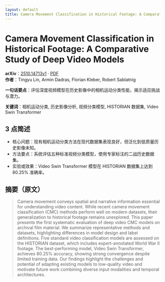 ```yaml
---
layout: default
title: Camera Movement Classification in Historical Footage: A Comparative Study of Deep Video Models
---
```


# Camera Movement Classification in Historical Footage: A Comparative Study of Deep Video Models
**arXiv**：[2510.14713v1](https://arxiv.org/abs/2510.14713) · [PDF](https://arxiv.org/pdf/2510.14713.pdf)  
**作者**：Tingyu Lin, Armin Dadras, Florian Kleber, Robert Sablatnig  

**一句话要点**：评估深度视频模型在历史影像中的相机运动分类性能，揭示适应挑战与潜力。

**关键词**：相机运动分类, 历史影像分析, 视频分类模型, HISTORIAN 数据集, Video Swin Transformer

## 3 点简述
- 核心问题：现有相机运动分类方法在现代数据集表现良好，但泛化到低质量历史影像未知。
- 方法要点：系统评估五种标准视频分类模型，使用专家标注的二战历史数据集。
- 实验或效果：Video Swin Transformer 模型在 HISTORIAN 数据集上达到 80.25% 准确率。

## 摘要（原文）

> Camera movement conveys spatial and narrative information essential for
> understanding video content. While recent camera movement classification (CMC)
> methods perform well on modern datasets, their generalization to historical
> footage remains unexplored. This paper presents the first systematic evaluation
> of deep video CMC models on archival film material. We summarize representative
> methods and datasets, highlighting differences in model design and label
> definitions. Five standard video classification models are assessed on the
> HISTORIAN dataset, which includes expert-annotated World War II footage. The
> best-performing model, Video Swin Transformer, achieves 80.25% accuracy,
> showing strong convergence despite limited training data. Our findings
> highlight the challenges and potential of adapting existing models to
> low-quality video and motivate future work combining diverse input modalities
> and temporal architectures.

